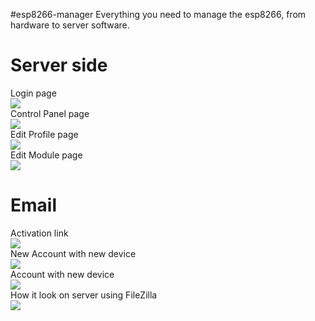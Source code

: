 #esp8266-manager
Everything you need to manage the esp8266, from hardware to server software.

<h1>Server side</h1>

Login page<br>
<img src="http://sbelandiot.com/github/IOT Login.png"><br>
Control Panel page<br>
<img src="http://sbelandiot.com/github/IOT Control Panel.png"><br>
Edit Profile page<br>
<img src="http://sbelandiot.com/github/IOT Profile.png"><br>
Edit Module page<br>
<img src="http://sbelandiot.com/github/IOTModuleespino94779.png"><br>

<h1>Email</h1>

Activation link<br>
<img src="http://sbelandiot.com/github/emailactivate.jpg"><br>
New Account with new device<br>
<img src="http://sbelandiot.com/github/newaccount.jpg"><br>
Account with new device<br>
<img src="http://sbelandiot.com/github/newdevice.jpg"><br>
How it look on server using FileZilla<br>
<img src="http://sbelandiot.com/github/fz.jpg"><br>


